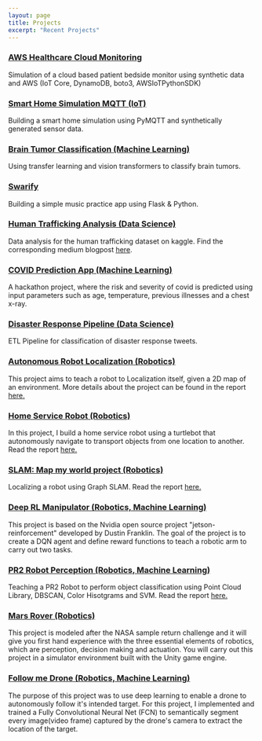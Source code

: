 ```yaml
---
layout: page
title: Projects
excerpt: "Recent Projects"
---
```


### [AWS Healthcare Cloud Monitoring]()
Simulation of a cloud based patient bedside monitor using synthetic data and AWS (IoT Core, DynamoDB, boto3, AWSIoTPythonSDK)

### [Smart Home Simulation MQTT (IoT)](https://github.com/vijpandaturtle/smart-home-simulation-mqtt)
Building a smart home simulation using PyMQTT and synthetically generated sensor data. 

### [Brain Tumor Classification (Machine Learning)](https://github.com/vijpandaturtle/brain-tumor-classification)
Using transfer learning and vision transformers to classify brain tumors.

### [Swarify](https://github.com/vijpandaturtle/swarify)
Building a simple music practice app using Flask & Python. 

### [Human Trafficking Analysis (Data Science)](https://github.com/vijpandaturtle/trafficking-analysis)
Data analysis for the human trafficking dataset on kaggle. Find the corresponding medium blogpost [here](https://vijayasriiyer.medium.com/understanding-human-trafficking-with-data-2860f6aa10ac).

### [COVID Prediction App (Machine Learning)](https://github.com/vijpandaturtle/covid-voice)
A hackathon project, where the risk and severity of covid is predicted using input parameters such as age, temperature, previous illnesses and a chest x-ray.

### [Disaster Response Pipeline (Data Science)](https://github.com/vijpandaturtle/disaster-response-pipeline)
ETL Pipeline for classification of disaster response tweets. 

### [Autonomous Robot Localization (Robotics)](https://github.com/vijpandaturtle/where_am_i)
This project aims to teach a robot to Localization itself, given a 2D map of an environment. More details about the project can be found in the report [here.](https://github.com/vijpandaturtle/where_am_i/blob/master/localization.pdf)

### [Home Service Robot (Robotics)](https://github.com/vijpandaturtle/home_service_bot)
In this project, I build a home service robot using a turtlebot that autonomously navigate to transport objects from one location to another. Read the report [here.](https://github.com/vijpandaturtle/home_service_bot)

### [SLAM: Map my world project (Robotics)](https://github.com/vijpandaturtle/map_my_world)
Localizing a robot using Graph SLAM. Read the report [here.](https://github.com/vijpandaturtle/map_my_world/blob/master/SLAM_map_my_world.pdf)

### [Deep RL Manipulator (Robotics, Machine Learning)](https://github.com/vijpandaturtle/deepRL-manipulator)
This project is based on the Nvidia open source project "jetson-reinforcement" developed by Dustin Franklin. The goal of the project is to create a DQN agent and define reward functions to teach a robotic arm to carry out two tasks. 

### [PR2 Robot Perception (Robotics, Machine Learning)](https://github.com/vijpandaturtle/pr2-perception3d)
Teaching a PR2 Robot to perform object classification using Point Cloud Library, DBSCAN, Color Hisotgrams and SVM. Read the report [here.](https://github.com/vijpandaturtle/pr2-perception3d/blob/master/writeup_template.md)

### [Mars Rover (Robotics)](https://github.com/vijpandaturtle/search-sample-return)
This project is modeled after the NASA sample return challenge and it will give you first hand experience with the three essential elements of robotics, which are perception, decision making and actuation. You will carry out this project in a simulator environment built with the Unity game engine.

### [Follow me Drone (Robotics, Machine Learning)](https://github.com/vijpandaturtle/Follow-me-drone)
The purpose of this project was to use deep learning to enable a drone to autonomously follow it's intended target. For this project, I implemented and trained a Fully Convolutional Neural Net (FCN) to semantically segment every image(video frame) captured by the drone's camera to extract the location of the target. 